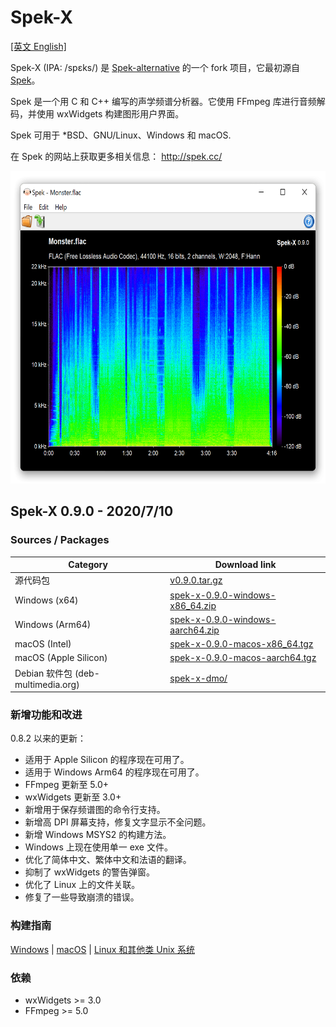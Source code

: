 # Spek-X

[[英文 English]](./README.md)

Spek-X (IPA: /spɛks/) 是 [Spek-alternative](https://github.com/withmorten/spek-alternative) 的一个 fork 项目，它最初源自 [Spek](https://github.com/alexkay/spek)。

Spek 是一个用 C 和 C++ 编写的声学频谱分析器。它使用 FFmpeg 库进行音频解码，并使用 wxWidgets 构建图形用户界面。

Spek 可用于 *BSD、GNU/Linux、Windows 和 macOS.

在 Spek 的网站上获取更多相关信息： <http://spek.cc/>

<img src="./data/spek-screenshot.png" height="500">

## Spek-X 0.9.0 - 2020/7/10

### Sources / Packages

Category                             | Download link
-------------------------------------|----------------
源代码包                             | [v0.9.0.tar.gz](https://github.com/MikeWang000000/spek-X/archive/v0.9.0.tar.gz)
Windows (x64)                        | [spek-x-0.9.0-windows-x86_64.zip](https://github.com/MikeWang000000/spek-X/releases/download/v0.9.0/spek-x-0.9.0-windows-x86_64.zip)
Windows (Arm64)                      | [spek-x-0.9.0-windows-aarch64.zip](https://github.com/MikeWang000000/spek-X/releases/download/v0.9.0/spek-x-0.9.0-windows-aarch64.zip)
macOS (Intel)                        | [spek-x-0.9.0-macos-x86_64.tgz](https://github.com/MikeWang000000/spek-X/releases/download/v0.9.0/spek-x-0.9.0-macos-x86_64.tgz)
macOS (Apple Silicon)                | [spek-x-0.9.0-macos-aarch64.tgz](https://github.com/MikeWang000000/spek-X/releases/download/v0.9.0/spek-x-0.9.0-macos-aarch64.tgz)
Debian 软件包 (deb-multimedia.org)   | [spek-x-dmo/](https://deb-multimedia.org/pool/main/s/spek-x-dmo/)

### 新增功能和改进

0.8.2 以来的更新：
 * 适用于 Apple Silicon 的程序现在可用了。
 * 适用于 Windows Arm64 的程序现在可用了。
 * FFmpeg 更新至 5.0+
 * wxWidgets 更新至 3.0+
 * 新增用于保存频谱图的命令行支持。
 * 新增高 DPI 屏幕支持，修复文字显示不全问题。
 * 新增 Windows MSYS2 的构建方法。
 * Windows 上现在使用单一 exe 文件。
 * 优化了简体中文、繁体中文和法语的翻译。
 * 抑制了 wxWidgets 的警告弹窗。
 * 优化了 Linux 上的文件关联。
 * 修复了一些导致崩溃的错误。

### 构建指南

[Windows](./dist/win/README-zh_CN.md) | [macOS](./dist/osx/README-zh_CN.md) | [Linux 和其他类 Unix 系统](./INSTALL-zh_CN.md#Linux-和其他类-Unix-系统)

### 依赖

 * wxWidgets >= 3.0
 * FFmpeg >= 5.0
